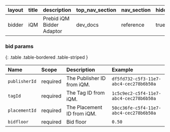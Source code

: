 
| layout | title | description | top_nav_section | nav_section | hide | biddercode | biddercode_longer_than_12 |
| :----- | :---- | :------------------------ | :-------------- | :---------- | :--- | :--------- | :---------- |
| bidder | iQM | Prebid iQM Bidder Adaptor  | dev_docs | reference | true | iqm | false |


### bid params

{: .table .table-bordered .table-striped }

| Name | Scope | Description | Example |
| :--- | :---- | :---------- | :------ |
| `publisherId` | required | The Publisher ID from iQM. | `df5fd732-c5f3-11e7-abc4-cec278b6b50a` |
| `tagId` | required | The Tag ID from iQM. | `1c5c9ec2-c5f4-11e7-abc4-cec278b6b50a` |
| `placementId` | required | The Placement ID from iQM. | `50cc36fe-c5f4-11e7-abc4-cec278b6b50a` |
| `bidfloor` | required | Bid floor | `0.50` |

